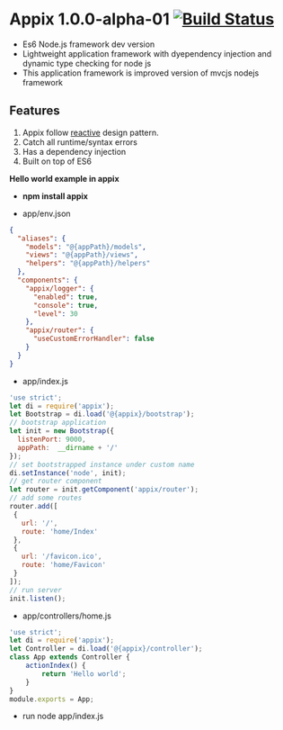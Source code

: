 # Appix 1.0.0-alpha-01 [![Build Status](https://travis-ci.org/igorzg/easynode.svg?branch=master)](https://travis-ci.org/igorzg/easynode)
* Es6 Node.js framework dev version
* Lightweight application framework with dyependency injection and dynamic type checking for node js
* This application framework is improved version of mvcjs nodejs framework

## Features
1. Appix follow [reactive](http://www.reactivemanifesto.org/) design pattern. 
2. Catch all runtime/syntax errors
3. Has a dependency injection
4. Built on top of ES6

 
**Hello world example in appix**  
- **npm install appix**

- app/env.json 
```json
{
  "aliases": {
    "models": "@{appPath}/models",
    "views": "@{appPath}/views",
    "helpers": "@{appPath}/helpers"
  },
  "components": {
    "appix/logger": {
      "enabled": true,
      "console": true,
      "level": 30
    },
    "appix/router": {
      "useCustomErrorHandler": false
    }
  }
}
```

- app/index.js 
```js
'use strict';
let di = require('appix');
let Bootstrap = di.load('@{appix}/bootstrap');
// bootstrap application
let init = new Bootstrap({
  listenPort: 9000,
  appPath:  __dirname + '/'
});
// set bootstrapped instance under custom name
di.setInstance('node', init);
// get router component
let router = init.getComponent('appix/router');
// add some routes
router.add([
 {
   url: '/',
   route: 'home/Index'
 },
 {
   url: '/favicon.ico',
   route: 'home/Favicon'
 }
]);
// run server
init.listen();
```

- app/controllers/home.js 
```js
'use strict';
let di = require('appix');
let Controller = di.load('@{appix}/controller');
class App extends Controller {
    actionIndex() {
        return 'Hello world';
    }
}
module.exports = App;
```

- run node app/index.js
